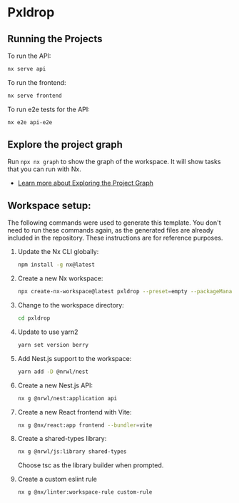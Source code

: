 # Pxldrop

## Running the Projects
To run the API:

```bash
nx serve api
```

To run the frontend:

```bash
nx serve frontend
```

To run e2e tests for the API:
```bash
nx e2e api-e2e
```

## Explore the project graph

Run `npx nx graph` to show the graph of the workspace.
It will show tasks that you can run with Nx.

- [Learn more about Exploring the Project Graph](https://nx.dev/core-features/explore-graph)

## Workspace setup:

The following commands were used to generate this template. You don't need to run these commands again, as the generated files are already included in the repository. These instructions are for reference purposes.

1. Update the Nx CLI globally:

   ```bash
   npm install -g nx@latest
   ```

2. Create a new Nx workspace:

   ```bash
   npx create-nx-workspace@latest pxldrop --preset=empty --packageManager=yarn
   ```

3. Change to the workspace directory:

   ```bash
   cd pxldrop
   ```

4. Update to use yarn2

   ```bash
   yarn set version berry
   ```

5. Add Nest.js support to the workspace:

   ```bash
   yarn add -D @nrwl/nest
   ```

6. Create a new Nest.js API:

   ```bash
   nx g @nrwl/nest:application api
   ```

7. Create a new React frontend with Vite:

   ```bash
   nx g @nx/react:app frontend --bundler=vite
   ```

8. Create a shared-types library:

   ```bash
   nx g @nrwl/js:library shared-types
   ```

   Choose tsc as the library builder when prompted.

9. Create a custom eslint rule
   ```bash
   nx g @nx/linter:workspace-rule custom-rule
   ```

